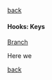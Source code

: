 [back](../README.md)

#### Hooks: Keys

[Branch](https://github.com/nygilgp/learn-patterns-designs-multi/tree/api-layer)

Here we

[back](../README.md)
